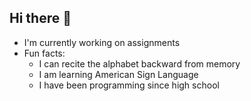 ## Hi there 👋
- I'm currently working on assignments
- Fun facts:
  - I can recite the alphabet backward from memory
  - I am learning American Sign Language
  - I have been programming since high school
